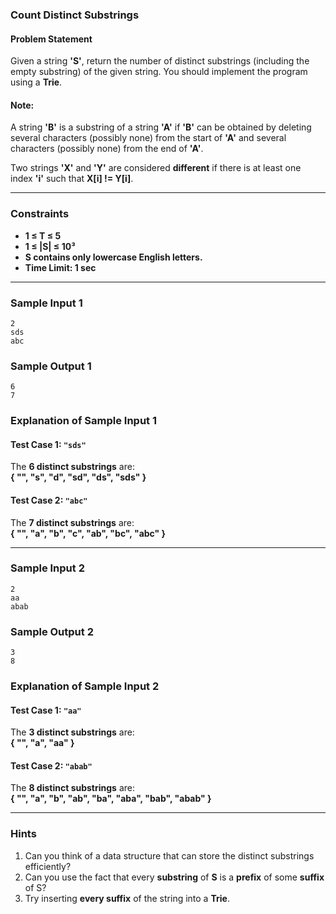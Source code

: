 ### **Count Distinct Substrings**  

#### **Problem Statement**  
Given a string **'S'**, return the number of distinct substrings (including the empty substring) of the given string. You should implement the program using a **Trie**.  

#### **Note:**  
A string **'B'** is a substring of a string **'A'** if **'B'** can be obtained by deleting several characters (possibly none) from the start of **'A'** and several characters (possibly none) from the end of **'A'**.  

Two strings **'X'** and **'Y'** are considered **different** if there is at least one index **'i'** such that **X[i] != Y[i]**.  

---

### **Constraints**  
- **1 ≤ T ≤ 5**  
- **1 ≤ |S| ≤ 10³**  
- **S contains only lowercase English letters.**  
- **Time Limit: 1 sec**  

---

### **Sample Input 1**  
```
2
sds
abc
```
### **Sample Output 1**  
```
6
7
```
### **Explanation of Sample Input 1**  
#### **Test Case 1: `"sds"`**  
The **6 distinct substrings** are:  
**{ "", "s", "d", "sd", "ds", "sds" }**  

#### **Test Case 2: `"abc"`**  
The **7 distinct substrings** are:  
**{ "", "a", "b", "c", "ab", "bc", "abc" }**  

---

### **Sample Input 2**  
```
2
aa
abab
```
### **Sample Output 2**  
```
3
8
```
### **Explanation of Sample Input 2**  
#### **Test Case 1: `"aa"`**  
The **3 distinct substrings** are:  
**{ "", "a", "aa" }**  

#### **Test Case 2: `"abab"`**  
The **8 distinct substrings** are:  
**{ "", "a", "b", "ab", "ba", "aba", "bab", "abab" }**  

---

### **Hints**  
1. Can you think of a data structure that can store the distinct substrings efficiently?  
2. Can you use the fact that every **substring** of **S** is a **prefix** of some **suffix** of S?  
3. Try inserting **every suffix** of the string into a **Trie**.